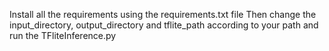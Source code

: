 Install all the requirements using the requirements.txt file
Then change the input_directory, output_directory and tflite_path according to your path and run the TFliteInference.py
